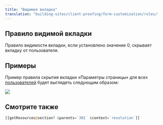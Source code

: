 ```yaml
---
title: "Видимая вкладка"
translation: "building-sites/client-proofing/form-customization/rules/tab-visible"
---
```


## Правило видимой вкладки

Правило видимости вкладки, если установлено значение 0, скрывает вкладку от пользователя.

## Примеры

Пример правила скрытия вкладки «Параметры страницы» для всех [пользователей](building-sites/client-proofing/security/users "пользователей") будет выглядеть следующим образом:

![](/2.x/en/building-sites/client-proofing/form-customization/rules/fc-tabvisible.png)

## Смотрите также

```php
[[getResources@section? &parents=`301` &context=`revolution`]]
```
